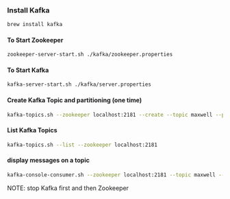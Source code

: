 ### Install Kafka
```bash
brew install kafka
```
#### To Start Zookeeper
```bash
zookeeper-server-start.sh ./kafka/zookeeper.properties
```

#### To Start Kafka
```bash
kafka-server-start.sh ./kafka/server.properties
```

#### Create Kafka Topic and partitioning (one time)
```bash
kafka-topics.sh --zookeeper localhost:2181 --create --topic maxwell --partitions 1 --replication-factor 1
```

#### List Kafka Topics
```bash
kafka-topics.sh --list --zookeeper localhost:2181
```

#### display messages on a topic
```bash  
kafka-console-consumer.sh --zookeeper localhost:2181 --topic maxwell --from-beginning
```
    
NOTE: stop Kafka first and then Zookeeper